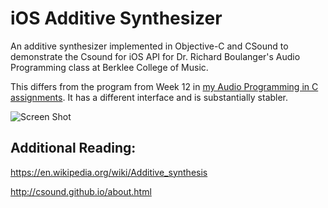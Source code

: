 iOS Additive Synthesizer
========================

An additive synthesizer implemented in Objective-C and CSound to demonstrate the Csound for iOS API for Dr. Richard Boulanger's Audio Programming class at Berklee College of Music. 

This differs from the program from Week 12 in [my Audio Programming in C assignments](https://github.com/SeanROlszewski/AudioProgrammingInC). It has a different interface and is substantially stabler. 


![Screen Shot](http://i.imgur.com/2L5hkK5.png)


Additional Reading:
-------------------
https://en.wikipedia.org/wiki/Additive_synthesis

http://csound.github.io/about.html
